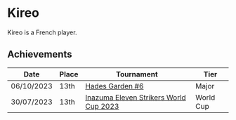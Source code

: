 # Kireo

Kireo is a French player.

## Achievements

|Date|Place|Tournament|Tier|
|-|-|-|-|
| 06/10/2023 | 13th | [Hades Garden #6](/inapedia/tournaments/hg/hg6.md) | Major |
| 30/07/2023 | 13th | [Inazuma Eleven Strikers World Cup 2023](/inapedia/tournaments/worldcup23.md) | World Cup |
